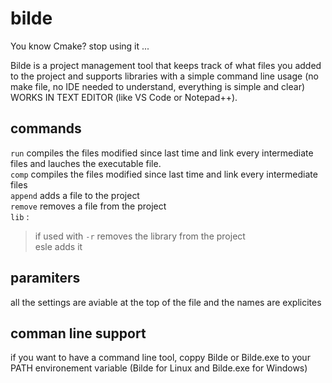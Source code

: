 # bilde
You know Cmake? stop using it ...

Bilde is a project management tool that keeps track of what files you added to the project and supports libraries with a simple command line usage (no make file, no IDE needed to understand, everything is simple and clear) WORKS IN TEXT EDITOR (like VS Code or Notepad++).

## commands
`run` compiles the files modified since last time and link every intermediate files and lauches the executable file.<br/>
`comp` compiles the files modified since last time and link every intermediate files<br/>
`append` adds a file to the project<br/>
`remove` removes a file from the project<br/>
`lib` :<br/>
> if used with `-r` removes the library from the project<br/>
> esle adds it

## paramiters
all the settings are aviable at the top of the file and the names are explicites

## comman line support
if you want to have a command line tool, coppy Bilde or Bilde.exe to your PATH environement variable (Bilde for Linux and Bilde.exe for Windows)
